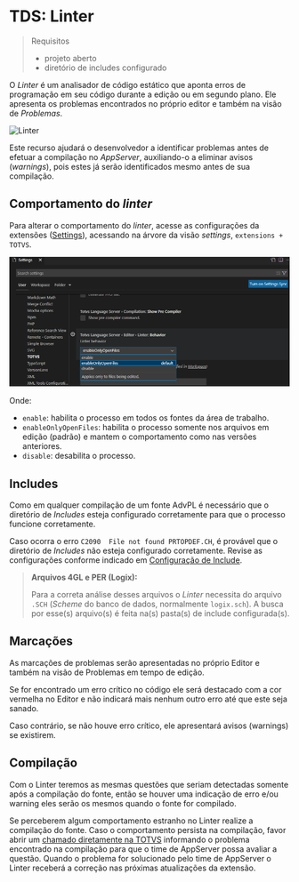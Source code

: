 # TDS: Linter

> Requisitos
>
> - projeto aberto
> - diretório de includes configurado

O _Linter_ é um analisador de código estático que aponta erros de programação em seu código durante a edição ou em segundo plano. Ele apresenta os problemas encontrados no próprio editor e também na visão de _Problemas_.

![Linter](./gifs/Linter.gif)

Este recurso ajudará o desenvolvedor a identificar problemas antes de efetuar a compilação no _AppServer_, auxiliando-o a eliminar avisos (_warnings_), pois estes já serão identificados mesmo antes de sua compilação.

## Comportamento do _linter_

Para alterar o comportamento do _linter_, acesse as configurações da extensões ([Settings](https://code.visualstudio.com/docs/getstarted/settings)), acessando na árvore da visão _settings_, ``extensions + TOTVS``.

![Comportamento do _linter_](./images/linter-settings.png)

Onde:

- ``enable``: habilita o processo em todos os fontes da área de trabalho.
- ``enableOnlyOpenFiles``: habilita o processo somente nos arquivos em edição (padrão) e mantem o comportamento como nas versões anteriores.
- ``disable``: desabilita o processo.

## Includes

Como em qualquer compilação de um fonte AdvPL é necessário que o diretório de _Includes_ esteja configurado corretamente para que o processo funcione corretamente.

Caso ocorra o erro ``C2090  File not found PRTOPDEF.CH``, é provável que o diretório de _Includes_ não esteja configurado corretamente. Revise as configurações conforme indicado em [Configuração de Include](compilation.md#configura%C3%A7%C3%A3o-de-include-busca-de-arquivos-de-defini%C3%A7%C3%A3o).

> **Arquivos 4GL e PER (Logix):**
>
> Para a correta análise desses arquivos o _Linter_ necessita do arquivo ``.SCH`` (_Scheme_ do banco de dados, normalmente ``logix.sch``). A busca por esse(s) arquivo(s) é feita na(s) pasta(s) de include configurada(s).

## Marcações

As marcações de problemas serão apresentadas no próprio Editor e também na visão de Problemas em tempo de edição.

Se for encontrado um erro crítico no código ele será destacado com a cor vermelha no Editor e não indicará mais nenhum outro erro até que este seja sanado.

Caso contrário, se não houve erro crítico, ele apresentará avisos (warnings) se existirem.

## Compilação

Com o Linter teremos as mesmas questões que seriam detectadas somente após a compilação do fonte, então se houver uma indicação de erro e/ou warning eles serão os mesmos quando o fonte for compilado.

Se perceberem algum comportamento estranho no Linter realize a compilação do fonte. Caso o comportamento persista na compilação, favor abrir um [chamado diretamente na TOTVS](https://totvscst.zendesk.com/hc/pt-br/#home) informando o problema encontrado na compilação para que o time de AppServer possa avaliar a questão. Quando o problema for solucionado pelo time de AppServer o Linter receberá a correção nas próximas atualizações da extensão.
